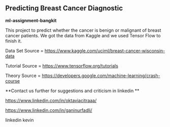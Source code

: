 ## Predicting Breast Cancer Diagnostic
**ml-assignment-bangkit**

This project to predict whether the cancer is benign or malignant of breast cancer patients. We got the data from Kaggle and we used Tensor Flow to finish it.

Data Set Source = https://www.kaggle.com/uciml/breast-cancer-wisconsin-data

Tutorial Source = https://www.tensorflow.org/tutorials

Theory Source = https://developers.google.com/machine-learning/crash-course


**Contact us further for suggestions and criticism in linkedin **

https://www.linkedin.com/in/oktaviacitraaa/

https://www.linkedin.com/in/ganinurfadli/

linkedin kevin
